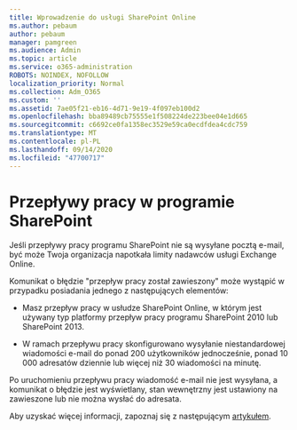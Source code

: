 ```yaml
---
title: Wprowadzenie do usługi SharePoint Online
ms.author: pebaum
author: pebaum
manager: pamgreen
ms.audience: Admin
ms.topic: article
ms.service: o365-administration
ROBOTS: NOINDEX, NOFOLLOW
localization_priority: Normal
ms.collection: Adm_O365
ms.custom: ''
ms.assetid: 7ae05f21-eb16-4d71-9e19-4f097eb100d2
ms.openlocfilehash: bba89489cb75555e1f508224de223bee04e1d665
ms.sourcegitcommit: c6692ce0fa1358ec3529e59ca0ecdfdea4cdc759
ms.translationtype: MT
ms.contentlocale: pl-PL
ms.lasthandoff: 09/14/2020
ms.locfileid: "47700717"
---
```

# <a name="workflows-in-sharepoint"></a>Przepływy pracy w programie SharePoint

Jeśli przepływy pracy programu SharePoint nie są wysyłane pocztą e-mail, być może Twoja organizacja napotkała limity nadawców usługi Exchange Online.

Komunikat o błędzie "przepływ pracy został zawieszony" może wystąpić w przypadku posiadania jednego z następujących elementów:

- Masz przepływ pracy w usłudze SharePoint Online, w którym jest używany typ platformy przepływ pracy programu SharePoint 2010 lub SharePoint 2013.

- W ramach przepływu pracy skonfigurowano wysyłanie niestandardowej wiadomości e-mail do ponad 200 użytkowników jednocześnie, ponad 10 000 adresatów dziennie lub więcej niż 30 wiadomości na minutę.

Po uruchomieniu przepływu pracy wiadomość e-mail nie jest wysyłana, a komunikat o błędzie jest wyświetlany, stan wewnętrzny jest ustawiony na zawieszone lub nie można wysłać do adresata.

Aby uzyskać więcej informacji, zapoznaj się z następującym [artykułem](https://docs.microsoft.com/sharepoint/support/workflows/configured-workflow-fails-running).

